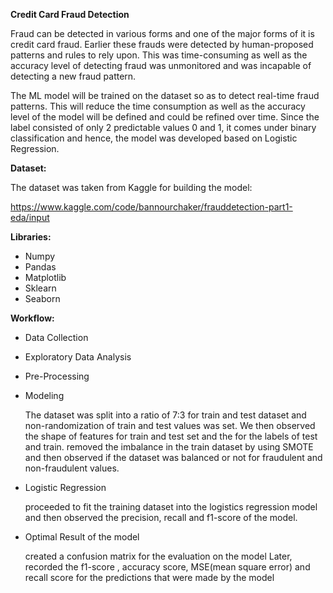 
**Credit Card Fraud Detection**

Fraud can be detected in various forms and one of the major forms of it is credit card fraud. Earlier these frauds were detected by human-proposed patterns and rules to rely upon. This was time-consuming as well as the accuracy level of detecting fraud was unmonitored and was incapable of detecting a new fraud pattern.

The ML model will be trained on the dataset so as to detect real-time fraud patterns. This will reduce the time consumption as well as the accuracy level of the model will be defined and could be refined over time. Since the label consisted of only 2 predictable values 0 and 1, it comes under binary classification and hence, the model was developed based on Logistic Regression.

**Dataset:**

The dataset was taken from Kaggle for building the model:

https://www.kaggle.com/code/bannourchaker/frauddetection-part1-eda/input

**Libraries:**

* Numpy
* Pandas
* Matplotlib
* Sklearn
* Seaborn



**Workflow:**

* Data Collection
* Exploratory Data Analysis
* Pre-Processing
* Modeling

  The dataset was split into a ratio of 7:3 for train and test dataset and non-randomization of train and test values was set. We then observed the shape of         features for train and test set and the for the labels of test and train.
  removed the imbalance in the train dataset by using SMOTE and then observed if the dataset was balanced or not for fraudulent and non-fraudulent values.
* Logistic Regression
 
  proceeded to fit the training dataset into the logistics regression model and then observed the precision, recall and f1-score of the model.
* Optimal Result of the model

  created a confusion matrix for the evaluation on the model
  Later, recorded the f1-score , accuracy score, MSE(mean square error) and recall score for the predictions that were made by the model




